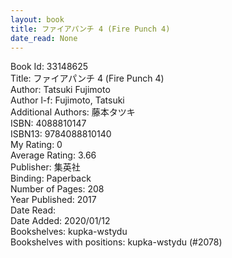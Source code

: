 ```yaml
---
layout: book
title: ファイアパンチ 4 (Fire Punch 4)
date_read: None
---
```


Book Id: 33148625<br />
Title: ファイアパンチ 4 (Fire Punch 4)<br />
Author: Tatsuki Fujimoto<br />
Author l-f: Fujimoto, Tatsuki<br />
Additional Authors: 藤本タツキ<br />
ISBN: 4088810147<br />
ISBN13: 9784088810140<br />
My Rating: 0<br />
Average Rating: 3.66<br />
Publisher: 集英社<br />
Binding: Paperback<br />
Number of Pages: 208<br />
Year Published: 2017<br />
Date Read: <br />
Date Added: 2020/01/12<br />
Bookshelves: kupka-wstydu<br />
Bookshelves with positions: kupka-wstydu (#2078)<br />

